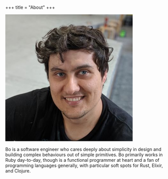 +++
title = "About"
+++

![selfie](/bo-climbing.jpg)

Bo is a software engineer who cares deeply about simplicity in design and building complex behaviours out of simple
primitives. Bo primarily works in Ruby day-to-day, though is a functional programmer at heart and a fan of programming
languages generally, with particular soft spots for Rust, Elixir, and Clojure.
